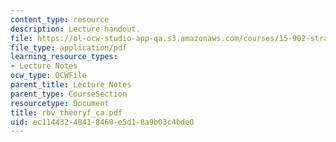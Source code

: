 ```yaml
---
content_type: resource
description: Lecture handout.
file: https://ol-ocw-studio-app-qa.s3.amazonaws.com/courses/15-902-strategic-management-i-fall-2006/ec11443248418460e5d18a9b03c4bde0_rbv_theoryf_ca.pdf
file_type: application/pdf
learning_resource_types:
- Lecture Notes
ocw_type: OCWFile
parent_title: Lecture Notes
parent_type: CourseSection
resourcetype: Document
title: rbv_theoryf_ca.pdf
uid: ec114432-4841-8460-e5d1-8a9b03c4bde0
---
```

